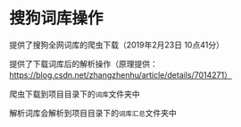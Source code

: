 # 搜狗词库操作

提供了搜狗全网词库的爬虫下载（2019年2月23日 10点41分）

提供了下载词库后的解析操作（原理提供：https://blog.csdn.net/zhangzhenhu/article/details/7014271）

爬虫下载到项目目录下的`词库`文件夹中

解析词库会解析到项目目录下的`词库汇总`文件夹中